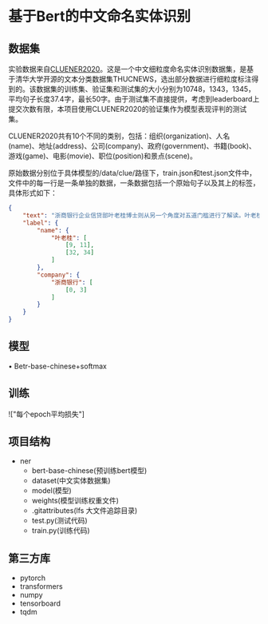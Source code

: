 # 基于Bert的中文命名实体识别

## 数据集
实验数据来自[CLUENER2020](https://github.com/CLUEbenchmark/CLUENER2020)。这是一个中文细粒度命名实体识别数据集，是基于清华大学开源的文本分类数据集THUCNEWS，选出部分数据进行细粒度标注得到的。该数据集的训练集、验证集和测试集的大小分别为10748，1343，1345，平均句子长度37.4字，最长50字。由于测试集不直接提供，考虑到leaderboard上提交次数有限，本项目使用CLUENER2020的验证集作为模型表现评判的测试集。

CLUENER2020共有10个不同的类别，包括：组织(organization)、人名(name)、地址(address)、公司(company)、政府(government)、书籍(book)、游戏(game)、电影(movie)、职位(position)和景点(scene)。

原始数据分别位于具体模型的/data/clue/路径下，train.json和test.json文件中，文件中的每一行是一条单独的数据，一条数据包括一个原始句子以及其上的标签，具体形式如下：
```JSON
{
	"text": "浙商银行企业信贷部叶老桂博士则从另一个角度对五道门槛进行了解读。叶老桂认为，对目前国内商业银行而言，",
	"label": {
		"name": {
			"叶老桂": [
				[9, 11],
				[32, 34]
			]
		},
		"company": {
			"浙商银行": [
				[0, 3]
			]
		}
	}
}
```
## 模型

&bull; Betr-base-chinese+softmax
## 训练
!["每个epoch平均损失"]

## 项目结构

* ner
  * bert-base-chinese(预训练bert模型)
  * dataset(中文实体数据集)
  * model(模型)
  * weights(模型训练权重文件)
  * .gitattributes(lfs 大文件追踪目录)
  * test.py(测试代码)
  * train.py(训练代码)
## 第三方库
* pytorch
* transformers
* numpy
* tensorboard
* tqdm




